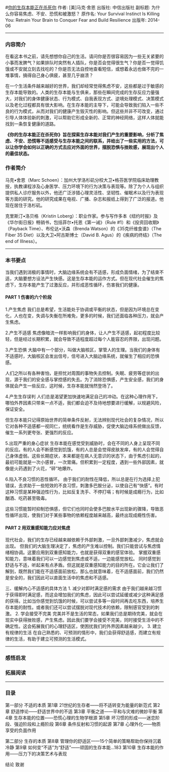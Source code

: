 #[你的生存本能正在杀死你](https://book.douban.com/subject/25905227/)
作者: [美]马克·舍恩
出版社: 中信出版社
副标题: 为什么你容易焦虑、不安、恐慌和被激怒？
原作名: Your Survival Instinct Is Killing You: Retrain Your Brain to Conquer Fear and Build Resilience 
出版年: 2014-06
***
### 内容简介 
在看这本书之前，请先想想你自己的生活。请问你是否很容易因为一些无关紧要的小事而发脾气？如果排队时突然有人插队，你是否会觉得很生气？你是否一觉得饥饿或不安就立刻去找吃的？你是否无法自控地查看短信，或想着永远也做不完的一堆事情，搞得自己身心俱疲，甚至几乎崩溃？

在一个生活条件越来越好的世界，我们却经常觉得焦虑不安，这些都是过于敏感的生存本能导致的。人类的生存本能与生俱来，那些在瞬间完成的生存反应力量强大，对我们的身体健康状态、行为模式、自我表现方式、逆境处理模式、决策模式以及老化过程都具有很大影响。在生存本能的主导下，可能会导致我们陷入一些不良的行为模式，从而对我们的健康产生毁灭性的影响。但这些并非不可改变，通过引导人体体验新的刺激，可以帮助它形成全新的、正常的神经网络，这样人体就能找到一条恢复健康的道路。

**《你的生存本能正在杀死你》旨在探索生存本能对我们产生的重要影响，分析了焦虑、不安、恐慌等不适感受与生存本能之间的联系，并给出了一些实用的方法，可以让你学会如何以正确的方式去应对外面的世界，摆脱恐惧与挫败感，展现出个人的最佳状态。**

### 作者简介 
马克•舍恩（Marc Schoen）：加州大学洛杉矶分校大卫•格芬医学院临床助理教授，执教课程涉及心身医学、压力环境下的行为决策与表现等。除了为个人与组织提供私人诊疗服务以外，他还广泛涉猎心理灵活性、坚韧性、催眠术以及行为表现等方面的研究。他的研究成果在电视、广播、杂志和报纸上得到了广泛的报道。他现在居住于洛杉矶。

克里斯汀•洛贝格（Kristin Loberg）：职业作家。参与写作多本《纽约时报》及《华尔街日报》畅销书，包括菲尔•托恩《第一诫》（Rule #1）和《投资回收期》（Payback Time）、布伦达•沃森（Brenda Watson）的《35克纤维食谱》（The Fiber 35 Diet）以及大卫•阿古斯博士（David B. Agus）的《疾病的终结》（The end of Illness）。

***
### 本书要点
当我们遇到消极的事情时，大脑边缘系统会有不适感，形成负面情绪，为了结束不适，大脑要想方设法产生快感。这是生存本能的运作方式。但在现代社会催生的焦虑下，生存本能产生了过激反应，并形成恶性循环，伤害我们的健康。﻿﻿

#### PART 1   伤害的六个阶段
1.产生焦虑﻿
我们总是希望，生活能处于协调或平衡的状态，但是因为环境总在变化，人也在变，失调与失衡在所难免，更多的时候，我们还面临各种压力，就会产生焦虑。﻿

2.产生不适感﻿
焦虑像暗流一样影响我们的身体，让人产生不适感，起初程度比较轻，但是经过长期积累，就会导致不适程度超过每个人能容忍的界限，出现问题。﻿

3.产生恐惧﻿
大脑中有一个部分，叫做大脑核区，掌管人的生理。当我们的身体有不适感时，大脑核区会发出信号，信号进入大脑边缘系统，就催生了相应的恐惧感。﻿

人们之所以有各种害怕，是担忧对周围的事物失去控制。失眠、疲劳等症状的出现，源于我们的安全感与掌控感的失去。为了消除恐惧感，产生安全感，我们的身体就会产生一些反应，这时候，生存本能就悄然登场了。﻿

4.产生生存误判﻿
人们总是渴望更加快速地满足自己的冲动。在这种心理作用下，哪怕外界因素只带来一点不适，我们都会迫不及待地想要进行缓解，以规避风险，保证安全。﻿

但生存本能只记得原始世界的简单条件反射，无法辨别现代社会的复杂情况，所以它对各种不适感都一视同仁，统统看作是生存威胁，促使大脑边缘系统做出反馈，催生一系列更夸张、更强烈的反应。﻿

5.出现严重的身心症状﻿
生存本能在感觉受到威胁时，会在不同的人身上呈现不同的反应。有的人会不断感觉到饥饿，有的人总是会觉得皮肤发痒，有的人会觉得自己身体虚弱。这些长期症状，本来都是在病人无意识的状态下，由于焦虑引起的，最初可能就是一次小感冒，一次胃痛。但积累到一定程度，遇到一些外部因素，就像是火药遇到了火花，“砰”地爆炸。﻿

6.陷入不良习惯的恶性循环。﻿
由于我们的耐性在降低，所以总是在行为选择上犯错误，去求助于一些短效的不良习惯，刺激多巴胺分泌，以使自己有“快感”。有时这种习惯是某种强迫性行为，比如反复洗手、不停打嗝；有时候是成瘾行为，比如酗酒、吃药甚至吸毒。﻿

这些习惯能暂时抑制恐惧感，但它们也同时会使多巴胺水平出现新的骤降，导致恶性循环出现，使我们对于某些事物的依赖程度越来越高，最终出现成瘾性伤害。

 #### PART 2 用双重感知能力应对焦虑 
现代社会，我们的生存已经越来越依赖于外部刺激，一旦外部刺激减少，焦虑就会出现。 
但我们的大脑生理决定了，焦虑的产生难以控制。我们只能尝试与焦虑情绪相协调。这要应用到双重感知能力，也就是获得双重的感官体验。 
掌握双重感知能力，意味着我们可以一边感觉到焦虑或不适，一边能感觉放松。
 同时感觉到舒适与不适，听起来有点矛盾。但这就是双重感知能力的目的所在。它会让我们了解到，既然我们能在不适感面前放松，那么也就意味着，在不适感面前，我们仍然是安全的，我们因此可以直面生活中的焦虑和不适感。 

三、缓解内心不适感的具体方法 1. 减少对即时满足感的需求 由于我们越来越习惯于获得即时满足感，而这会增加我们的焦虑，因此可以尝试延缓或减少这种满足感的获得。比如当你感觉到饥饿的时候，可以尝试多等一段时间再去吃东西，培养生存本能的耐性。或者我们还可以尝试摆脱对现代技术的依赖，限制感官受到的刺激。 2. 学会接受不完美 完美并不是生活的常态，如果我们总是期待完美，就会在现实中获得挫败感，产生焦虑。因此我们要学会接受不完美，同时接受生活中的不确定性。这会拓展我们的心理舒适区，使困扰我们的外界因素越来越少。 3. 建立有规律的生活 在自己熟悉的、可预测的情形中，我们会获得舒适感，而建立有规律的生活，有助于建立可预测的生活模式。

***
### 感悟启发
### 拓展阅读
***
### 目录
第一部分 不适的本质
第1章 21世纪的生存者——将不适转变为能量的新范式
第2章 舒适悖论——舒适世界中的不适
第3章 平衡之道——平和与灾难的微妙平衡
第4章 生存本能的位置——恐慌心理的生物学根源
第5章 坏习惯的形成——迷恋阶段、强迫阶段和上瘾阶段
第6章 条件反射和习惯的起源
第7章 心理外化——物质享受的负面作用

第二部分 生存的本质
第8章 管理你的舒适区——15个简单的策略帮助你保持沉着冷静
第9章 如何变“不适”为“舒适”——顽固的生存本能...183
第10章 生存本能的作用——压力下的决策艺术与表现

结论
致谢
